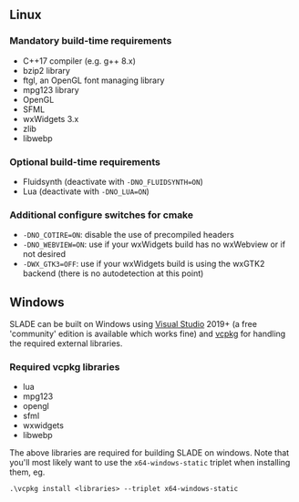 ## Linux

### Mandatory build-time requirements

* C++17 compiler (e.g. g++ 8.x)
* bzip2 library
* ftgl, an OpenGL font managing library
* mpg123 library
* OpenGL
* SFML
* wxWidgets 3.x
* zlib
* libwebp

### Optional build-time requirements

* Fluidsynth (deactivate with `-DNO_FLUIDSYNTH=ON`)
* Lua (deactivate with `-DNO_LUA=ON`)

### Additional configure switches for cmake

* `-DNO_COTIRE=ON`: disable the use of precompiled headers
* `-DNO_WEBVIEW=ON`: use if your wxWidgets build has no wxWebview or if not desired
* `-DWX_GTK3=OFF`: use if your wxWidgets build is using the wxGTK2 backend (there is no autodetection at this point)

## Windows

SLADE can be built on Windows using [Visual Studio](https://visualstudio.microsoft.com/) 2019+ (a free 'community' edition is available which works fine) and [vcpkg](https://docs.microsoft.com/en-us/cpp/build/vcpkg?view=vs-2019) for handling the required external libraries.

### Required vcpkg libraries

* lua
* mpg123
* opengl
* sfml
* wxwidgets
* libwebp

The above libraries are required for building SLADE on windows. Note that you'll most likely want to use the `x64-windows-static` triplet when installing them, eg.

```
.\vcpkg install <libraries> --triplet x64-windows-static
```
